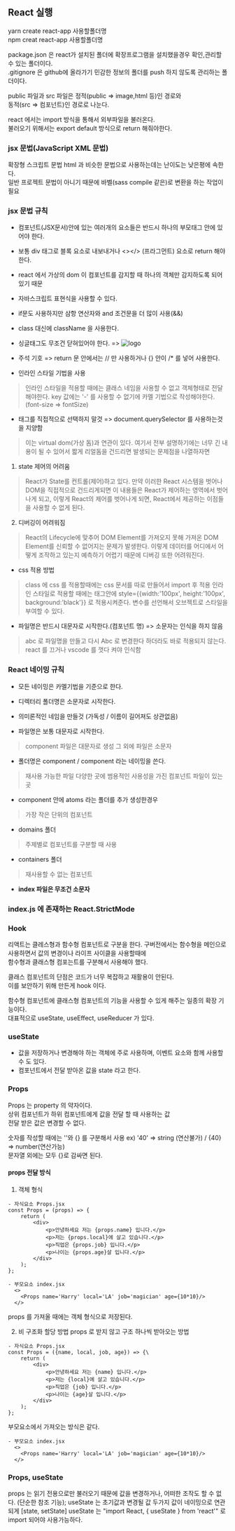 ## React 실행
yarn create react-app 사용할폴더명  
npm creat react-app 사용할폴더명  

package.json 은 react가 설치된 폴더에 확장프로그램을 설치했을경우 확인,관리할 수 있는 폴더이다.  
.gitignore 은 github에 올라가기 민감한 정보의 폴더를 push 하지 않도록 관리하는 폴더이다.  

public 파일과 src 파일은 정적(public => image,html 등)인 경로와  
동적(src => 컴포넌트)인 경로로 나눈다.

react 에서는 import 방식을 통해서 외부파일을 불러온다.  
불러오기 위해서는 export default 방식으로 return 해줘야한다.  

### jsx 문법(JavaScript XML 문법)  
확장형 스크립트 문법 html 과 비슷한 문법으로 사용하는데는 난이도는 낮은평에 속한다.  
일반 프로젝트 문법이 아니기 때문에 바벨(sass compile 같은)로 변환을 하는 작업이 필요  

### jsx 문법 규칙
- 컴포넌트(JSX문서)안에 있는 여러개의 요소들은 반드시 하나의 부모태그 안에 있어야 한다. 
- 보통 div 태그로 블록 요소로 내보내거나 <></> (프라그먼트) 요소로 return 해야한다.
- react 에서 가상의 dom 이 컴포넌트를 감지할 때 하나의 객체만 감지하도록 되어 있기 때문

- 자바스크립트 표현식을 사용할 수 있다.
- if문도 사용하지만 삼항 연산자와 and 조건문을 더 많이 사용(&&)
- class 대신에 className 을 사용한다.
- 싱글태그도 무조건 닫혀있어야 한다. => <img src={logo} className="App-logo" alt="logo" />
- 주석 기호 => return 문 안에서는 // 만 사용하거나 {} 안이 /* 를 넣어 사용한다.
- 인라인 스타일 기법을 사용
> 인라인 스타일을 적용할 때에는 클래스 네임을 사용할 수 없고 객체형태로 전달해야한다.
> key 값에는 '-' 를 사용할 수 없기에 카멜 기법으로 작성해야한다. (font-size => fontSize)

- 태그를 직접적으로 선택하지 말것 => document.querySelector 를 사용하는것을 지양함
> 이는 virtual dom(가상 돔)과 연관이 있다.
> 여기서 전부 설명하기에는 너무 긴 내용이 될 수 있어서 짧게 리얼돔을 건드리면 발생되는 문제점을 나열하자면
1. state 제어의 어려움
> React가 State를 컨트롤(제어)하고 있다. 만약 이러한 React 시스템을 벗어나 DOM을 직접적으로 건드리게되면 
> 이 내용들은 React가 제어하는 영역에서 벗어나게 되고, 이렇게 React의 제어를 벗어나게 되면, React에서 제공하는 이점들을 사용할 수 없게 된다.
2. 디버깅이 어려워짐
> React의 Lifecycle에 맞추어 DOM Element를 가져오지 못해 가져온 DOM Element를 신뢰할 수 없어지는 문제가 발생한다. 
> 이렇게 데이터를 어디에서 어떻게 조작하고 있는지 예측하기 어렵기 때문에 디버깅 또한 어려워진다.

- css 적용 방법
> class 에 css 를 적용할때에는 css 문서를 따로 만들어서 import 후 적용
> 인라인 스타일로 적용할 때에는 태그안에 style={{width:'100px', height:'100px', background:'black'}} 로 적용시켜준다.
> 변수를 선언해서 오브젝트로 스타일을 부여할 수 있다.

- 파일명은 반드시 대문자로 시작한다.(컴포넌트 명) => 소문자는 인식을 하지 않음
> abc 로 파일명을 만들고 다시 Abc 로 변경한다 하더라도 바로 적용되지 않는다. react 를 끄거나 vscode 를 껏다 켜야 인식함

### React 네이밍 규칙
- 모든 네이밍은 카멜기법을 기준으로 한다.
- 디렉터리 폴더명은 소문자로 시작한다.
- 의미론적인 네임을 만들것 (가독성 / 이름이 길어져도 상관없음)

- 파일명은 보통 대문자로 시작한다.
> component 파일은 대문자로 생성
> 그 외에 파일은 소문자

- 폴더명은 component / component 라는 네이밍을 쓴다.
> 재사용 가능한 파일
> 다양한 곳에 범용적인 사용성을 가진 컴포넌트 파일이 있는곳

- component 안에 atoms 라는 폴더를 추가 생성한경우
> 가장 작은 단위의 컴포넌트

- domains 폴더
> 주제별로 컴포넌트를 구분할 때 사용

- containers 폴더
> 재사용할 수 없는 컴포넌트 

- **index 파일은 무조건 소문자**

### index.js 에 존재하는 React.StrictMode


### Hook
리액트는 클레스형과 함수형 컴포넌트로 구분을 한다.
구버전에서는 함수형을 메인으로 사용하면서 값의 변경이나 라이프 사이클을 사용할때에  
함수형과 클래스형 컴포는트를 구분해서 사용해야 했다.

클래스 컴포넌트의 단점은 코드가 너무 복잡하고 재활용이 안된다.  
이를 보안하기 위해 만든게 hook 이다.

함수형 컴포넌트에 클래스형 컴포넌트의 기능을 사용할 수 있게 해주는 일종의 확장 기능이다.  
대표적으로 useState, useEffect, useReducer 가 있다.

### useState
- 값을 저장하거나 변경해야 하는 객체에 주로 사용하며, 이벤트 요소와 함께 사용할 수 도 있다.  
- 컴포넌트에서 전달 받아온 값을 state 라고 한다.

### Props
Props 는 property 의 약자이다.  
상위 컴포넌트가 하위 컴포넌트에게 값을 전달 할 때 사용하는 값  
전달 받은 값은 변경할 수 없다.

숫자를 작성할 때에는 ''와 {} 를 구분해서 사용
ex) '40' => string (연산불가) / {40} => number(연산가능)  
문자열 외에는 모두 {}로 감싸면 된다.

#### props 전달 방식
1. 객체 형식
```
- 자식요소 Props.jsx
const Props = (props) => {
    return (
        <div>
            <p>안녕하세요 저는 {props.name} 입니다.</p>
            <p>저는 {props.local}에 살고 있습니다.</p>
            <p>직업은 {props.job} 입니다.</p>
            <p>나이는 {props.age}살 입니다.</p>
        </div>
    );
};
```
```
- 부모요소 index.jsx
  <>
    <Props name='Harry' local='LA' job='magician' age={10*10}/>
  </>
```
props 를 가져올 때에는 객체 형식으로 저장된다.

2. 비 구조화 할당 방법
props 로 받지 않고 구조 하나씩 받아오는 방법
```
- 자식요소 Props.jsx
const Props = ({name, local, job, age}) => {\
    return (
        <div>
            <p>안녕하세요 저는 {name} 입니다.</p>
            <p>저는 {local}에 살고 있습니다.</p>
            <p>직업은 {job} 입니다.</p>
            <p>나이는 {age}살 입니다.</p>
        </div>
    );
};
```
부모요소에서 가져오는 방식은 같다.
```
- 부모요소 index.jsx
  <>
    <Props name='Harry' local='LA' job='magician' age={10*10}/>
  </>
```

### Props, useState
props 는 읽기 전용으로만 불러오기 때문에 값을 변경하거나, 어떠한 조작도 할 수 없다. (단순한 참조 기능);
useState 는 초기값과 변경될 값 두가지 값이 네이밍으로 연관되게 [state, setState]
useState 는 "import React, { useState } from 'react'" 로 import 되어야 사용가능하다.

